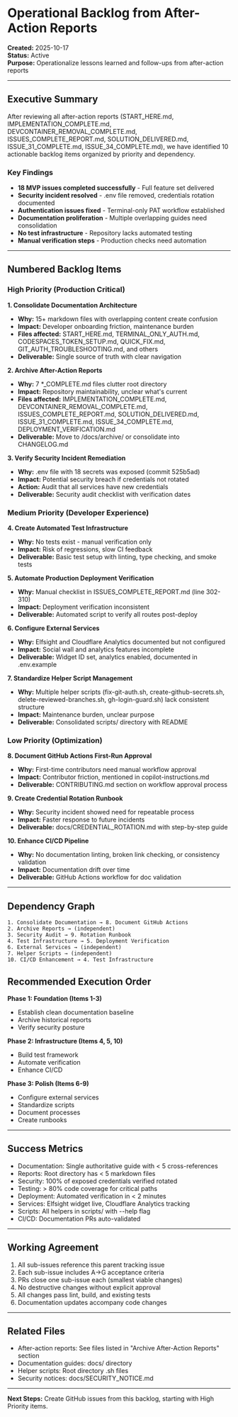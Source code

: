# Operational Backlog from After-Action Reports

**Created:** 2025-10-17  
**Status:** Active  
**Purpose:** Operationalize lessons learned and follow-ups from after-action reports

---

## Executive Summary

After reviewing all after-action reports (START_HERE.md, IMPLEMENTATION_COMPLETE.md, DEVCONTAINER_REMOVAL_COMPLETE.md, ISSUES_COMPLETE_REPORT.md, SOLUTION_DELIVERED.md, ISSUE_31_COMPLETE.md, ISSUE_34_COMPLETE.md), we have identified 10 actionable backlog items organized by priority and dependency.

### Key Findings

- **18 MVP issues completed successfully** - Full feature set delivered
- **Security incident resolved** - .env file removed, credentials rotation documented
- **Authentication issues fixed** - Terminal-only PAT workflow established
- **Documentation proliferation** - Multiple overlapping guides need consolidation
- **No test infrastructure** - Repository lacks automated testing
- **Manual verification steps** - Production checks need automation

---

## Numbered Backlog Items

### High Priority (Production Critical)

**1. Consolidate Documentation Architecture**
   - **Why:** 15+ markdown files with overlapping content create confusion
   - **Impact:** Developer onboarding friction, maintenance burden
   - **Files affected:** START_HERE.md, TERMINAL_ONLY_AUTH.md, CODESPACES_TOKEN_SETUP.md, QUICK_FIX.md, GIT_AUTH_TROUBLESHOOTING.md, and others
   - **Deliverable:** Single source of truth with clear navigation

**2. Archive After-Action Reports**
   - **Why:** 7 *_COMPLETE.md files clutter root directory
   - **Impact:** Repository maintainability, unclear what's current
   - **Files affected:** IMPLEMENTATION_COMPLETE.md, DEVCONTAINER_REMOVAL_COMPLETE.md, ISSUES_COMPLETE_REPORT.md, SOLUTION_DELIVERED.md, ISSUE_31_COMPLETE.md, ISSUE_34_COMPLETE.md, DEPLOYMENT_VERIFICATION.md
   - **Deliverable:** Move to /docs/archive/ or consolidate into CHANGELOG.md

**3. Verify Security Incident Remediation**
   - **Why:** .env file with 18 secrets was exposed (commit 525b5ad)
   - **Impact:** Potential security breach if credentials not rotated
   - **Action:** Audit that all services have new credentials
   - **Deliverable:** Security audit checklist with verification dates

### Medium Priority (Developer Experience)

**4. Create Automated Test Infrastructure**
   - **Why:** No tests exist - manual verification only
   - **Impact:** Risk of regressions, slow CI feedback
   - **Deliverable:** Basic test setup with linting, type checking, and smoke tests

**5. Automate Production Deployment Verification**
   - **Why:** Manual checklist in ISSUES_COMPLETE_REPORT.md (line 302-310)
   - **Impact:** Deployment verification inconsistent
   - **Deliverable:** Automated script to verify all routes post-deploy

**6. Configure External Services**
   - **Why:** Elfsight and Cloudflare Analytics documented but not configured
   - **Impact:** Social wall and analytics features incomplete
   - **Deliverable:** Widget ID set, analytics enabled, documented in .env.example

**7. Standardize Helper Script Management**
   - **Why:** Multiple helper scripts (fix-git-auth.sh, create-github-secrets.sh, delete-reviewed-branches.sh, gh-login-guard.sh) lack consistent structure
   - **Impact:** Maintenance burden, unclear purpose
   - **Deliverable:** Consolidated scripts/ directory with README

### Low Priority (Optimization)

**8. Document GitHub Actions First-Run Approval**
   - **Why:** First-time contributors need manual workflow approval
   - **Impact:** Contributor friction, mentioned in copilot-instructions.md
   - **Deliverable:** CONTRIBUTING.md section on workflow approval process

**9. Create Credential Rotation Runbook**
   - **Why:** Security incident showed need for repeatable process
   - **Impact:** Faster response to future incidents
   - **Deliverable:** docs/CREDENTIAL_ROTATION.md with step-by-step guide

**10. Enhance CI/CD Pipeline**
   - **Why:** No documentation linting, broken link checking, or consistency validation
   - **Impact:** Documentation drift over time
   - **Deliverable:** GitHub Actions workflow for doc validation

---

## Dependency Graph

```
1. Consolidate Documentation → 8. Document GitHub Actions
2. Archive Reports → (independent)
3. Security Audit → 9. Rotation Runbook
4. Test Infrastructure → 5. Deployment Verification
6. External Services → (independent)
7. Helper Scripts → (independent)
10. CI/CD Enhancement → 4. Test Infrastructure
```

## Recommended Execution Order

**Phase 1: Foundation (Items 1-3)**
- Establish clean documentation baseline
- Archive historical reports
- Verify security posture

**Phase 2: Infrastructure (Items 4, 5, 10)**
- Build test framework
- Automate verification
- Enhance CI/CD

**Phase 3: Polish (Items 6-9)**
- Configure external services
- Standardize scripts
- Document processes
- Create runbooks

---

## Success Metrics

- Documentation: Single authoritative guide with < 5 cross-references
- Reports: Root directory has < 5 markdown files
- Security: 100% of exposed credentials verified rotated
- Testing: > 80% code coverage for critical paths
- Deployment: Automated verification in < 2 minutes
- Services: Elfsight widget live, Cloudflare Analytics tracking
- Scripts: All helpers in scripts/ with --help flag
- CI/CD: Documentation PRs auto-validated

---

## Working Agreement

1. All sub-issues reference this parent tracking issue
2. Each sub-issue includes A→G acceptance criteria
3. PRs close one sub-issue each (smallest viable changes)
4. No destructive changes without explicit approval
5. All changes pass lint, build, and existing tests
6. Documentation updates accompany code changes

---

## Related Files

- After-action reports: See files listed in "Archive After-Action Reports" section
- Documentation guides: docs/ directory
- Helper scripts: Root directory .sh files
- Security notices: docs/SECURITY_NOTICE.md

---

**Next Steps:** Create GitHub issues from this backlog, starting with High Priority items.
